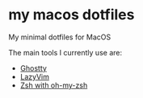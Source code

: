 # my macos dotfiles

My minimal dotfiles for MacOS

The main tools I currently use are:
- [Ghostty](https://github.com/ghostty-org/ghostty)
- [LazyVim](https://lazyvim.org)
- [Zsh with oh-my-zsh](https://ohmyz.sh)
